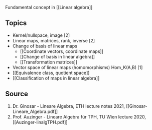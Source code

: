 Fundamental concept in [[Linear algebra]]


## Topics
- Kernel/nullspace, image [2]
- Linear maps, matrices, rank, inverse [2]
- Change of basis of linear maps
	- [[Coordinate vectors, coordinate maps]]
	- [[Change of basis in linear algebra]]
	- [[Transformation matrices]]
- Vector space of linear maps (homomorphisms) Hom_K(A,B) [1]
- [[Equivalence class, quotient space]]
- [[Classification of maps in linear algebra]]


## Source
1. Dr. Ginosar - Lineare Algebra, ETH lecture notes 2021, [[Ginosar-Lineare_Algebra.pdf]]
2. Prof. Auzinger - Lineare Algebra für TPH, TU Wien lecture 2020, [[Auzinger-linalgTPH.pdf]]
